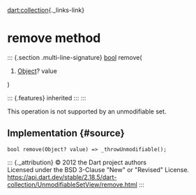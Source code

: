 [dart:collection](../../dart-collection/dart-collection-library){._links-link}

remove method
=============

::: {.section .multi-line-signature}
[bool](../../dart-core/bool-class) remove(

1.  [Object](../../dart-core/object-class)? value

)

::: {.features}
inherited
:::
:::

This operation is not supported by an unmodifiable set.

Implementation {#source}
--------------

``` {.language-dart data-language="dart"}
bool remove(Object? value) => _throwUnmodifiable();
```

::: {._attribution}
© 2012 the Dart project authors\
Licensed under the BSD 3-Clause \"New\" or \"Revised\" License.\
<https://api.dart.dev/stable/2.18.5/dart-collection/UnmodifiableSetView/remove.html>
:::
